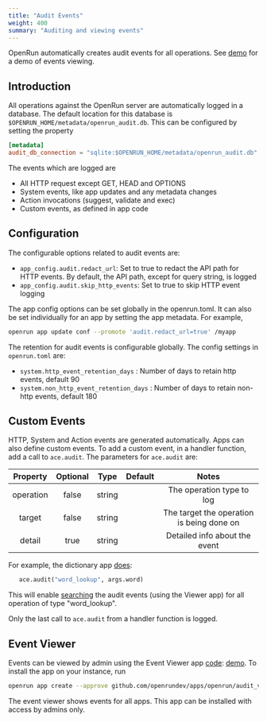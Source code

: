 ```yaml
---
title: "Audit Events"
weight: 400
summary: "Auditing and viewing events"
---
```


OpenRun automatically creates audit events for all operations. See [demo](https://audit.demo.clace.io/) for a demo of events viewing.

## Introduction

All operations against the OpenRun server are automatically logged in a database. The default location for this database is `$OPENRUN_HOME/metadata/openrun_audit.db`. This can be configured by setting the property

```toml {filename="openrun.toml"}
[metadata]
audit_db_connection = "sqlite:$OPENRUN_HOME/metadata/openrun_audit.db"
```

The events which are logged are

- All HTTP request except GET, HEAD and OPTIONS
- System events, like app updates and any metadata changes
- Action invocations (suggest, validate and exec)
- Custom events, as defined in app code

## Configuration

The configurable options related to audit events are:

- `app_config.audit.redact_url`: Set to true to redact the API path for HTTP events. By default, the API path, except for query string, is logged
- `app_config.audit.skip_http_events`: Set to true to skip HTTP event logging

The app config options can be set globally in the openrun.toml. It can also be set individually for an app by setting the app metadata. For example,

```sh
openrun app update conf --promote 'audit.redact_url=true' /myapp
```

The retention for audit events is configurable globally. The config settings in `openrun.toml` are:

- `system.http_event_retention_days` : Number of days to retain http events, default 90
- `system.non_http_event_retention_days` : Number of days to retain non-http events, default 180

## Custom Events

HTTP, System and Action events are generated automatically. Apps can also define custom events. To add a custom event, in a handler function, add a call to `ace.audit`. The parameters for `ace.audit` are:

| Property  | Optional |  Type  | Default |                   Notes                   |
| :-------: | :------: | :----: | :-----: | :---------------------------------------: |
| operation |  false   | string |         |         The operation type to log         |
|  target   |  false   | string |         | The target the operation is being done on |
|  detail   |   true   | string |         |       Detailed info about the event       |

For example, the dictionary app [does](https://github.com/openrundev/apps/blob/4e7722235b62c1d22308dc55ce8b65c812354177/misc/dictionary/app.star#L18):

```python
   ace.audit("word_lookup", args.word)
```

This will enable [searching](https://audit.demo.clace.io/?operation=word_lookup) the audit events (using the Viewer app) for all operation of type "word_lookup".

Only the last call to `ace.audit` from a handler function is logged.

## Event Viewer

Events can be viewed by admin using the Event Viewer app [code](https://github.com/openrundev/apps/tree/main/openrun/audit_viewer): [demo](https://audit.demo.clace.io/). To install the app on your instance, run

```sh
openrun app create --approve github.com/openrundev/apps/openrun/audit_viewer /events
```

The event viewer shows events for all apps. This app can be installed with access by admins only.
